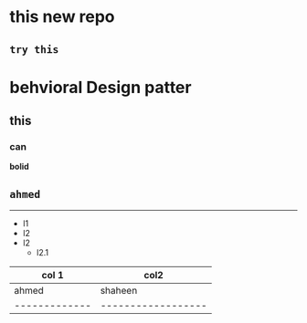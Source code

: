 # this new repo

`try this`
--------------------------------------------------------

# behvioral Design patter
## this 
### can
**bolid**

`ahmed`
------------------------

---
* l1
* l2
* l2
  * l2.1
 
col 1         |   col2         
--------------|-----------
ahmed         |  shaheen
-------------|------------------
